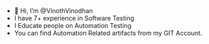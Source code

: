 - 👋 Hi, I’m @VinothVinodhan
- I have 7+ experience in Software Testing
- I Educate people on Automation Testing
- You can find Automation Related artifacts from my GIT Account.

<!---
VinothVinodhan/VinothVinodhan is a ✨ special ✨ repository because its `README.md` (this file) appears on your GitHub profile.
You can click the Preview link to take a look at your changes.
--->
